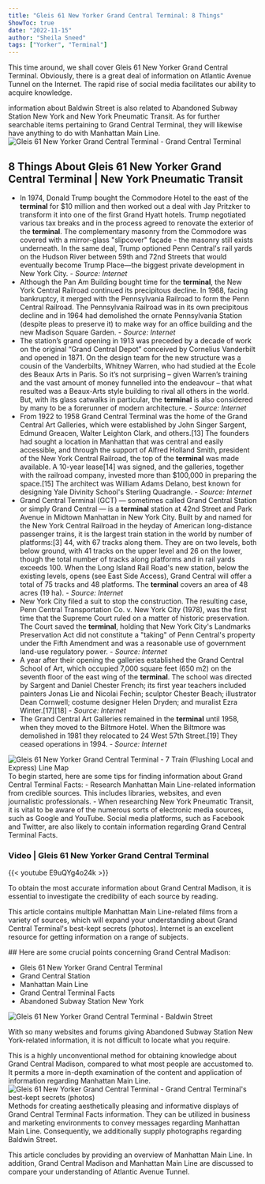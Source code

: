 ```yaml
---
title: "Gleis 61 New Yorker Grand Central Terminal: 8 Things"
ShowToc: true 
date: "2022-11-15"
author: "Sheila Sneed" 
tags: ["Yorker", "Terminal"]
---
```


	
This time around, we shall cover Gleis 61 New Yorker Grand Central Terminal. Obviously, there is a great deal of information on Atlantic Avenue Tunnel on the Internet. The rapid rise of social media facilitates our ability to acquire knowledge.

information about Baldwin Street is also related to Abandoned Subway Station New York and New York Pneumatic Transit. As for further searchable items pertaining to Grand Central Terminal, they will likewise have anything to do with Manhattan Main Line.
<img loading="lazy" src="https://images.fineartamerica.com/images/artworkimages/mediumlarge/1/new-york-city-midtown-manhatten-grand-central-terminal-20160215-wingsdomain-art-and-photography.jpg" onerror="this.onerror=null;this.src='https://blogger.googleusercontent.com/img/a/AVvXsEhe7F7TRXHtjiKvHb5vS7DmnxvpHiDyoYyYvm1nHB3Qp2_w3BnM6A2eq4v7FYxCC9bfZt3a9vIMtAYEKUiaDQbHMg-ViyGmRIj39MLp0bGFfgfYw1Dc9q_H-T0wiTm3l0Uq42dETrN9eC8aGJ9_IORZsxST1AcLR7np1koOfcc7tnHa4S8Mwz_xD9d0=s16000';" alt="Gleis 61 New Yorker Grand Central Terminal - Grand Central Terminal" >

## 8 Things About Gleis 61 New Yorker Grand Central Terminal | New York Pneumatic Transit
-   In 1974, Donald Trump bought the Commodore Hotel to the east of the **terminal** for $10 million and then worked out a deal with Jay Pritzker to transform it into one of the first Grand Hyatt hotels. Trump negotiated various tax breaks and in the process agreed to renovate the exterior of the **terminal**. The complementary masonry from the Commodore was covered with a mirror-glass "slipcover" façade - the masonry still exists underneath. In the same deal, Trump optioned Penn Central's rail yards on the Hudson River between 59th and 72nd Streets that would eventually become Trump Place—the biggest private development in New York City. - <cite>Source: Internet</cite>
-   Although the Pan Am Building bought time for the **terminal**, the New York Central Railroad continued its precipitous decline. In 1968, facing bankruptcy, it merged with the Pennsylvania Railroad to form the Penn Central Railroad. The Pennsylvania Railroad was in its own precipitous decline and in 1964 had demolished the ornate Pennsylvania Station (despite pleas to preserve it) to make way for an office building and the new Madison Square Garden. - <cite>Source: Internet</cite>
-   The station’s grand opening in 1913 was preceded by a decade of work on the original “Grand Central Depot” conceived by Cornelius Vanderbilt and opened in 1871. On the design team for the new structure was a cousin of the Vanderbilts, Whitney Warren, who had studied at the École des Beaux Arts in Paris. So it’s not surprising – given Warren’s training and the vast amount of money funnelled into the endeavour – that what resulted was a Beaux-Arts style building to rival all others in the world. But, with its glass catwalks in particular, the **terminal** is also considered by many to be a forerunner of modern architecture. - <cite>Source: Internet</cite>
-   From 1922 to 1958 Grand Central Terminal was the home of the Grand Central Art Galleries, which were established by John Singer Sargent, Edmund Greacen, Walter Leighton Clark, and others.[13] The founders had sought a location in Manhattan that was central and easily accessible, and through the support of Alfred Holland Smith, president of the New York Central Railroad, the top of the **terminal** was made available. A 10-year lease[14] was signed, and the galleries, together with the railroad company, invested more than $100,000 in preparing the space.[15] The architect was William Adams Delano, best known for designing Yale Divinity School's Sterling Quadrangle. - <cite>Source: Internet</cite>
-   Grand Central Terminal (GCT) — sometimes called Grand Central Station or simply Grand Central — is a **terminal** station at 42nd Street and Park Avenue in Midtown Manhattan in New York City. Built by and named for the New York Central Railroad in the heyday of American long-distance passenger trains, it is the largest train station in the world by number of platforms:[3] 44, with 67 tracks along them. They are on two levels, both below ground, with 41 tracks on the upper level and 26 on the lower, though the total number of tracks along platforms and in rail yards exceeds 100. When the Long Island Rail Road's new station, below the existing levels, opens (see East Side Access), Grand Central will offer a total of 75 tracks and 48 platforms. The **terminal** covers an area of 48 acres (19 ha). - <cite>Source: Internet</cite>
-   New York City filed a suit to stop the construction. The resulting case, Penn Central Transportation Co. v. New York City (1978), was the first time that the Supreme Court ruled on a matter of historic preservation. The Court saved the **terminal**, holding that New York City's Landmarks Preservation Act did not constitute a "taking" of Penn Central's property under the Fifth Amendment and was a reasonable use of government land-use regulatory power. - <cite>Source: Internet</cite>
-   A year after their opening the galleries established the Grand Central School of Art, which occupied 7,000 square feet (650 m2) on the seventh floor of the east wing of the **terminal**. The school was directed by Sargent and Daniel Chester French; its first year teachers included painters Jonas Lie and Nicolai Fechin; sculptor Chester Beach; illustrator Dean Cornwell; costume designer Helen Dryden; and muralist Ezra Winter.[17][18] - <cite>Source: Internet</cite>
-   The Grand Central Art Galleries remained in the **terminal** until 1958, when they moved to the Biltmore Hotel. When the Biltmore was demolished in 1981 they relocated to 24 West 57th Street.[19] They ceased operations in 1994. - <cite>Source: Internet</cite>


<img loading="lazy" src="http://assets.nydailynews.com/polopoly_fs/1.1308103.1365112242!/img/httpImage/image.jpg_gen/derivatives/landscape_635/article-transbay-tower-0404.jpg" onerror="this.onerror=null;this.src='https://blogger.googleusercontent.com/img/a/AVvXsEhe7F7TRXHtjiKvHb5vS7DmnxvpHiDyoYyYvm1nHB3Qp2_w3BnM6A2eq4v7FYxCC9bfZt3a9vIMtAYEKUiaDQbHMg-ViyGmRIj39MLp0bGFfgfYw1Dc9q_H-T0wiTm3l0Uq42dETrN9eC8aGJ9_IORZsxST1AcLR7np1koOfcc7tnHa4S8Mwz_xD9d0=s16000';" alt="Gleis 61 New Yorker Grand Central Terminal - 7 Train (Flushing Local and Express) Line Map" >
To begin started, here are some tips for finding information about Grand Central Terminal Facts:
- Research Manhattan Main Line-related information from credible sources. This includes libraries, websites, and even journalistic professionals.
- When researching New York Pneumatic Transit, it is vital to be aware of the numerous sorts of electronic media sources, such as Google and YouTube. Social media platforms, such as Facebook and Twitter, are also likely to contain information regarding Grand Central Terminal Facts.

### Video | Gleis 61 New Yorker Grand Central Terminal
{{< youtube E9uQYg4o24k >}} 

To obtain the most accurate information about Grand Central Madison, it is essential to investigate the credibility of each source by reading.

This article contains multiple Manhattan Main Line-related films from a variety of sources, which will expand your understanding about Grand Central Terminal's best-kept secrets (photos). Internet is an excellent resource for getting information on a range of subjects.
<script async="async" data-cfasync="false" src="//normallydemandedalter.com/fe63df3c5408708b15d8dc3d9b206b31/invoke.js"></script>
<div id="container-fe63df3c5408708b15d8dc3d9b206b31"></div>
## Here are some crucial points concerning Grand Central Madison:

- Gleis 61 New Yorker Grand Central Terminal
- Grand Central Station
- Manhattan Main Line
- Grand Central Terminal Facts
- Abandoned Subway Station New York

 <img loading="lazy" src="https://koffergepackt.com/wp-content/uploads/2018/09/Geheimnisse-der-Grand-Central-Station-585x390.jpg" onerror="this.onerror=null;this.src='https://blogger.googleusercontent.com/img/a/AVvXsEhe7F7TRXHtjiKvHb5vS7DmnxvpHiDyoYyYvm1nHB3Qp2_w3BnM6A2eq4v7FYxCC9bfZt3a9vIMtAYEKUiaDQbHMg-ViyGmRIj39MLp0bGFfgfYw1Dc9q_H-T0wiTm3l0Uq42dETrN9eC8aGJ9_IORZsxST1AcLR7np1koOfcc7tnHa4S8Mwz_xD9d0=s16000';" alt="Gleis 61 New Yorker Grand Central Terminal - Baldwin Street" >

With so many websites and forums giving Abandoned Subway Station New York-related information, it is not difficult to locate what you require.

This is a highly unconventional method for obtaining knowledge about Grand Central Madison, compared to what most people are accustomed to. It permits a more in-depth examination of the content and application of information regarding Manhattan Main Line.
<img loading="lazy" src="http://www.bsiarchivalhistory.org/BSI_Archival_History/Reviews_dept_files/droppedImage.png" onerror="this.onerror=null;this.src='https://blogger.googleusercontent.com/img/a/AVvXsEhe7F7TRXHtjiKvHb5vS7DmnxvpHiDyoYyYvm1nHB3Qp2_w3BnM6A2eq4v7FYxCC9bfZt3a9vIMtAYEKUiaDQbHMg-ViyGmRIj39MLp0bGFfgfYw1Dc9q_H-T0wiTm3l0Uq42dETrN9eC8aGJ9_IORZsxST1AcLR7np1koOfcc7tnHa4S8Mwz_xD9d0=s16000';" alt="Gleis 61 New Yorker Grand Central Terminal - Grand Central Terminal's best-kept secrets (photos)" >
Methods for creating aesthetically pleasing and informative displays of Grand Central Terminal Facts information. They can be utilized in business and marketing environments to convey messages regarding Manhattan Main Line. Consequently, we additionally supply photographs regarding Baldwin Street.

This article concludes by providing an overview of Manhattan Main Line. In addition, Grand Central Madison and Manhattan Main Line are discussed to compare your understanding of Atlantic Avenue Tunnel.
	
	

